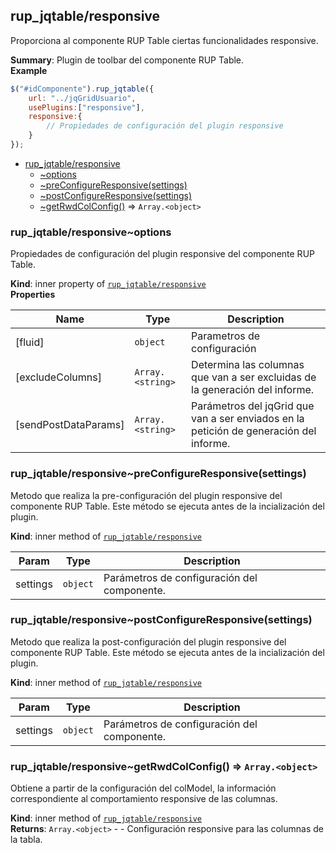 <a name="module_rup_jqtable/responsive"></a>

## rup_jqtable/responsive
Proporciona al componente RUP Table ciertas funcionalidades responsive.

**Summary**: Plugin de toolbar del componente RUP Table.  
**Example**  
```js
$("#idComponente").rup_jqtable({	url: "../jqGridUsuario",	usePlugins:["responsive"],	responsive:{		// Propiedades de configuración del plugin responsive	}});
```

* [rup_jqtable/responsive](#module_rup_jqtable/responsive)
    * [~options](#module_rup_jqtable/responsive..options)
    * [~preConfigureResponsive(settings)](#module_rup_jqtable/responsive..preConfigureResponsive)
    * [~postConfigureResponsive(settings)](#module_rup_jqtable/responsive..postConfigureResponsive)
    * [~getRwdColConfig()](#module_rup_jqtable/responsive..getRwdColConfig) ⇒ <code>Array.&lt;object&gt;</code>

<a name="module_rup_jqtable/responsive..options"></a>

### rup_jqtable/responsive~options
Propiedades de configuración del plugin responsive del componente RUP Table.

**Kind**: inner property of [<code>rup_jqtable/responsive</code>](#module_rup_jqtable/responsive)  
**Properties**

| Name | Type | Description |
| --- | --- | --- |
| [fluid] | <code>object</code> | Parametros de configuración |
| [excludeColumns] | <code>Array.&lt;string&gt;</code> | Determina las columnas que van a ser excluidas de la generación del informe. |
| [sendPostDataParams] | <code>Array.&lt;string&gt;</code> | Parámetros del jqGrid que van a ser enviados en la petición de generación del informe. |

<a name="module_rup_jqtable/responsive..preConfigureResponsive"></a>

### rup_jqtable/responsive~preConfigureResponsive(settings)
Metodo que realiza la pre-configuración del plugin responsive del componente RUP Table.Este método se ejecuta antes de la incialización del plugin.

**Kind**: inner method of [<code>rup_jqtable/responsive</code>](#module_rup_jqtable/responsive)  

| Param | Type | Description |
| --- | --- | --- |
| settings | <code>object</code> | Parámetros de configuración del componente. |

<a name="module_rup_jqtable/responsive..postConfigureResponsive"></a>

### rup_jqtable/responsive~postConfigureResponsive(settings)
Metodo que realiza la post-configuración del plugin responsive del componente RUP Table.Este método se ejecuta antes de la incialización del plugin.

**Kind**: inner method of [<code>rup_jqtable/responsive</code>](#module_rup_jqtable/responsive)  

| Param | Type | Description |
| --- | --- | --- |
| settings | <code>object</code> | Parámetros de configuración del componente. |

<a name="module_rup_jqtable/responsive..getRwdColConfig"></a>

### rup_jqtable/responsive~getRwdColConfig() ⇒ <code>Array.&lt;object&gt;</code>
Obtiene a partir de la configuración del colModel, la información correspondiente al comportamiento responsive de las columnas.

**Kind**: inner method of [<code>rup_jqtable/responsive</code>](#module_rup_jqtable/responsive)  
**Returns**: <code>Array.&lt;object&gt;</code> - - Configuración responsive para las columnas de la tabla.  
